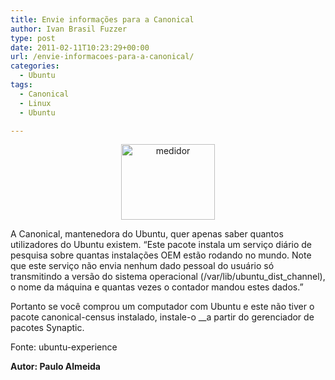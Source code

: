```yaml
---
title: Envie informações para a Canonical
author: Ivan Brasil Fuzzer
type: post
date: 2011-02-11T10:23:29+00:00
url: /envie-informacoes-para-a-canonical/
categories:
  - Ubuntu
tags:
  - Canonical
  - Linux
  - Ubuntu

---
```

<p style="text-align: center;">
  <a href="http://www.ubuntero.com.br/wp-content/uploads/2011/02/ub_01.jpg"><img class="alignnone size-thumbnail wp-image-1511" title="medidor" src="http://www.ubuntero.com.br/wp-content/uploads/2011/02/ub_01-150x121.jpg" alt="medidor" width="150" height="121" /></a>
</p>

A Canonical, mantenedora do Ubuntu, quer apenas saber quantos utilizadores do Ubuntu existem. &#8220;Este pacote instala um serviço diário de pesquisa sobre quantas instalações OEM estão rodando no mundo. Note que este serviço não envia nenhum dado pessoal do usuário só transmitindo a versão do sistema operacional (/var/lib/ubuntu\_dist\_channel), o nome da máquina e quantas vezes o contador mandou estes dados.&#8221;

Portanto se você comprou um computador com Ubuntu e este não tiver o pacote canonical-census instalado, instale-o __a partir do gerenciador de pacotes Synaptic.

Fonte: ubuntu-experience

**Autor: Paulo Almeida**